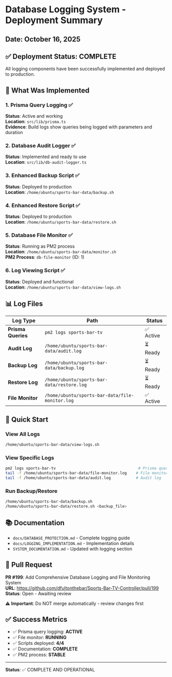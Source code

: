 # Database Logging System - Deployment Summary

## Date: October 16, 2025

## ✅ Deployment Status: COMPLETE

All logging components have been successfully implemented and deployed to production.

## 🎯 What Was Implemented

### 1. Prisma Query Logging ✅
**Status**: Active and working  
**Location**: `src/lib/prisma.ts`  
**Evidence**: Build logs show queries being logged with parameters and duration

### 2. Database Audit Logger ✅
**Status**: Implemented and ready to use  
**Location**: `src/lib/db-audit-logger.ts`

### 3. Enhanced Backup Script ✅
**Status**: Deployed to production  
**Location**: `/home/ubuntu/sports-bar-data/backup.sh`

### 4. Enhanced Restore Script ✅
**Status**: Deployed to production  
**Location**: `/home/ubuntu/sports-bar-data/restore.sh`

### 5. Database File Monitor ✅
**Status**: Running as PM2 process  
**Location**: `/home/ubuntu/sports-bar-data/monitor.sh`  
**PM2 Process**: `db-file-monitor` (ID: 1)

### 6. Log Viewing Script ✅
**Status**: Deployed and functional  
**Location**: `/home/ubuntu/sports-bar-data/view-logs.sh`

## 📊 Log Files

| Log Type | Path | Status |
|----------|------|--------|
| **Prisma Queries** | `pm2 logs sports-bar-tv` | ✅ Active |
| **Audit Log** | `/home/ubuntu/sports-bar-data/audit.log` | ⏳ Ready |
| **Backup Log** | `/home/ubuntu/sports-bar-data/backup.log` | ⏳ Ready |
| **Restore Log** | `/home/ubuntu/sports-bar-data/restore.log` | ⏳ Ready |
| **File Monitor** | `/home/ubuntu/sports-bar-data/file-monitor.log` | ✅ Active |

## 🚀 Quick Start

### View All Logs
```bash
/home/ubuntu/sports-bar-data/view-logs.sh
```

### View Specific Logs
```bash
pm2 logs sports-bar-tv                                    # Prisma queries
tail -f /home/ubuntu/sports-bar-data/file-monitor.log    # File monitor
tail -f /home/ubuntu/sports-bar-data/audit.log           # Audit log
```

### Run Backup/Restore
```bash
/home/ubuntu/sports-bar-data/backup.sh
/home/ubuntu/sports-bar-data/restore.sh <backup_file>
```

## 📚 Documentation

- `docs/DATABASE_PROTECTION.md` - Complete logging guide
- `docs/LOGGING_IMPLEMENTATION.md` - Implementation details
- `SYSTEM_DOCUMENTATION.md` - Updated with logging section

## 🔗 Pull Request

**PR #199**: Add Comprehensive Database Logging and File Monitoring System  
**URL**: https://github.com/dfultonthebar/Sports-Bar-TV-Controller/pull/199  
**Status**: Open - Awaiting review

⚠️ **Important**: Do NOT merge automatically - review changes first

## ✅ Success Metrics

- ✅ Prisma query logging: **ACTIVE**
- ✅ File monitor: **RUNNING** 
- ✅ Scripts deployed: **4/4**
- ✅ Documentation: **COMPLETE**
- ✅ PM2 process: **STABLE**

---

**Status**: ✅ COMPLETE AND OPERATIONAL
